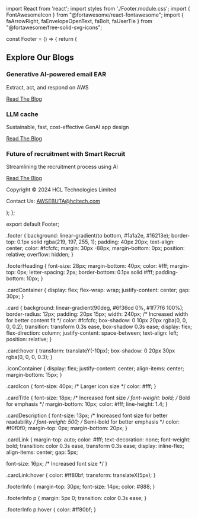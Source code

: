 import React from 'react';
import styles from './Footer.module.css';
import { FontAwesomeIcon } from "@fortawesome/react-fontawesome";
import { faArrowRight, faEnvelopeOpenText, faBolt, faUserTie } from "@fortawesome/free-solid-svg-icons";

const Footer = () => {
  return (
    <footer className={styles.footer}>
      <div className={styles.footerHeadingContainer}>
        <h2 className={styles.footerHeading}>Explore Our Blogs</h2>
      </div>
      <div className={styles.cardContainer}>
        <div className={styles.card}>
          <div className={styles.iconContainer}>
            <FontAwesomeIcon icon={faEnvelopeOpenText} className={styles.cardIcon} />
          </div>
          <h3 className={styles.cardTitle}>Generative AI-powered email EAR</h3>
          <p className={styles.cardDescription}>Extract, act, and respond on AWS</p>
          <a href="https://www.hcltech.com/blogs/generative-ai-powered-email-ear-on-aws" target="_blank" rel="noopener noreferrer" className={styles.cardLink}>
            Read The Blog <FontAwesomeIcon icon={faArrowRight} />
          </a>
        </div>
        <div className={styles.card}>
          <div className={styles.iconContainer}>
            <FontAwesomeIcon icon={faBolt} className={styles.cardIcon} />
          </div>
          <h3 className={styles.cardTitle}>LLM cache</h3>
          <p className={styles.cardDescription}>Sustainable, fast, cost-effective GenAI app design</p>
          <a href="https://www.hcltech.com/blogs/llm-cache-sustainable-fast-cost-effective-genai-app-design" target="_blank" rel="noopener noreferrer" className={styles.cardLink}>
            Read The Blog <FontAwesomeIcon icon={faArrowRight} />
          </a>
        </div>
        <div className={styles.card}>
          <div className={styles.iconContainer}>
            <FontAwesomeIcon icon={faUserTie} className={styles.cardIcon} />
          </div>
          <h3 className={styles.cardTitle}>Future of recruitment with Smart Recruit</h3>
          <p className={styles.cardDescription}>Streamlining the recruitment process using AI</p>
          <a href="https://www.hcltech.com/blogs/unlocking-the-future-of-recruitment-with-smartrecruit" target="_blank" rel="noopener noreferrer" className={styles.cardLink}>
            Read The Blog <FontAwesomeIcon icon={faArrowRight} />
          </a>
        </div>
      </div>
      <div className={styles.footerInfo}>
        <p>Copyright © 2024 HCL Technologies Limited</p>
        <p>Contact Us: AWSEBUTA@hcltech.com</p>
      </div>
    </footer>
  );
};

export default Footer;


.footer {
  background: linear-gradient(to bottom, #1a1a2e, #16213e);
  border-top: 0.1px solid rgba(219, 197, 255, 1);
  padding: 40px 20px;
  text-align: center;
  color: #fcfcfc;
  margin: 30px -88px;
  margin-bottom: 0px;
  position: relative;
  overflow: hidden;
}

.footerHeading {
  font-size: 28px;
  margin-bottom: 40px;
  color: #fff;
  margin-top: 0px;
  letter-spacing: 2px;
  border-bottom: 0.1px solid #fff;
  padding-bottom: 10px;
}

.cardContainer {
  display: flex;
  flex-wrap: wrap;
  justify-content: center;
  gap: 30px;
}

.card {
  background: linear-gradient(90deg, #6f36cd 0%, #1f77f6 100%);
  border-radius: 12px;
  padding: 20px 15px;
  width: 240px; /* Increased width for better content fit */
  color: #fcfcfc;
  box-shadow: 0 10px 20px rgba(0, 0, 0, 0.2);
  transition: transform 0.3s ease, box-shadow 0.3s ease;
  display: flex;
  flex-direction: column;
  justify-content: space-between;
  text-align: left;
  position: relative;
}

.card:hover {
  transform: translateY(-10px);
  box-shadow: 0 20px 30px rgba(0, 0, 0, 0.3);
}

.iconContainer {
  display: flex;
  justify-content: center;
  align-items: center;
  margin-bottom: 15px;
}

.cardIcon {
  font-size: 40px; /* Larger icon size */
  color: #fff;
}

.cardTitle {
  font-size: 18px; /* Increased font size */
  font-weight: bold; /* Bold for emphasis */
  margin-bottom: 10px;
  color: #fff;
  line-height: 1.4;
}

.cardDescription {
  font-size: 13px; /* Increased font size for better readability */
  font-weight: 500; /* Semi-bold for better emphasis */
  color: #f0f0f0;
  margin-top: 0px;
  margin-bottom: 20px;
}

.cardLink {
  margin-top: auto;
  color: #fff;
  text-decoration: none;
  font-weight: bold;
  transition: color 0.3s ease, transform 0.3s ease;
  display: inline-flex;
  align-items: center;
  gap: 5px;
  
  font-size: 16px; /* Increased font size */
}

.cardLink:hover {
  color: #ff80bf;
  transform: translateX(5px);
}

.footerInfo {
  margin-top: 30px;
  font-size: 14px;
  color: #888;
}

.footerInfo p {
  margin: 5px 0;
  transition: color 0.3s ease;
}

.footerInfo p:hover {
  color: #ff80bf;
}
